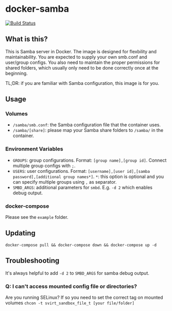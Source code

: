 # docker-samba
[![Build Status](https://ci.quacker.org/api/badges/d/docker-samba/status.svg)](https://ci.quacker.org/d/docker-samba)


## What is this?
This is Samba server in Docker. The image is designed for flexbility and maintainability. You are expected to supply your own smb.conf and user/group configs. You also need to maintain the proper permissions for shared folders, which usually only need to be done correctly once at the beginning.

TL;DR: if you are familiar with Samba configuration, this image is for you.

## Usage
### Volumes
- `/samba/smb.conf`: the Samba configuration file that the container uses.
- `/samba/[share]`: please map your Samba share folders to `/samba/` in the container.

### Environment Variables
- `GROUPS`: group configurations. Format: `[group name],[group id]`. Connect multiple group configs with `;`.
- `USERS`: user configurations. Format: `[username],[user id],[samba password],[additional group names*]`. `*`: this option is optional and you can specify multiple groups using `,` as separator.  
- `SMBD_ARGS`: additional parameters for `smbd`. E.g. `-d 2` which enables debug output.

### docker-compose
Please see the `example` folder. 

## Updating
`docker-compose pull && docker-compose down && docker-compose up -d`

## Troubleshooting
It's always helpful to add `-d 2` to `SMBD_ARGS` for samba debug output.

### Q: I can't access mounted config file or directories?
Are you running SELinux? If so you need to set the correct tag on mounted volumes `chcon -t svirt_sandbox_file_t [your file/folder]`
